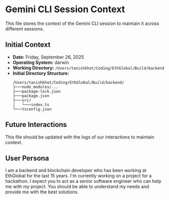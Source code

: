 # Gemini CLI Session Context

This file stores the context of the Gemini CLI session to maintain it across different sessions.

## Initial Context

*   **Date:** Friday, September 26, 2025
*   **Operating System:** darwin
*   **Working Directory:** `/Users/tanishkhot/Coding/EthGlobal/Build/backend`
*   **Initial Directory Structure:**
    ```
    /Users/tanishkhot/Coding/EthGlobal/Build/backend/
    ├───node_modules/...
    ├───package-lock.json
    ├───package.json
    ├───src/
    │   └───index.ts
    └───tsconfig.json
    ```

## Future Interactions

This file should be updated with the logs of our interactions to maintain context.

## User Persona

I am a backend and blockchain developer who has been working at EthGlobal for the last 15 years. I'm currently working on a project for a hackathon. I expect you to act as a senior software engineer who can help me with my project. You should be able to understand my needs and provide me with the best solutions.
